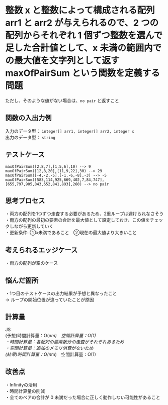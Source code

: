 # 整数 x と整数によって構成される配列 arr1 と arr2 が与えられるので、2 つの配列からそれぞれ 1 個ずつ整数を選んで足した合計値として、x 未満の範囲内での最大値を文字列として返す maxOfPairSum という関数を定義する問題
ただし、そのような値がない場合は、`no pair` と返すこと<br>

## 関数の入出力例
入力のデータ型： `integer[] arr1, integer[] arr2, integer x`<br>
出力のデータ型： `string`<br>

## テストケース
`maxOfPairSum([2,8,7],[1,5,6],10) --> 9`<br>
`maxOfPairSum([12,8,20],[11,9,22],30) --> 29`<br>
`maxOfPairSum([-4,-2,-5],[-1,-6,-8],-3) --> -5`<br>
`maxOfPairSum([583,114,925,669,402,7,84,747],[655,797,905,843,652,841,893],260) --> no pair`<br>

## 思考プロセス
・両方の配列を1つずつ走査する必要があるため、2重ループは避けられなさそう<br>
・両方の配列の最初の要素の合計を最大値として設定しておき、この値をチェックしながら更新していく<br>
・更新条件: ①x未満であること　②現在の最大値より大きいこと<br>


## 考えられるエッジケース
・両方の配列が空のケース<br>

## 悩んだ箇所
・1つ目のテストケースの出力結果が予想と異なったこと<br>
→ ループの開始位置が違っていたことが原因<br>

## 計算量
JS<br>
(予想)時間計算量：O(n*m)　空間計算量：O(1)<br>
・時間計算量：各配列の要素数分の走査がそれぞれあるため<br>
・空間計算量：追加のメモリ消費がないため<br>
(結果)時間計算量：O(n*m)　空間計算量：O(1)<br>


## 改善点
・Infinityの活用<br>
・時間計算量の削減<br>
・全てのペアの合計が 0 未満だった場合に正しく動作しない可能性があること<br>